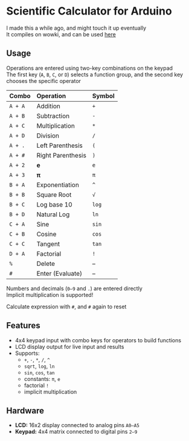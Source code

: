 # Scientific Calculator for Arduino

I made this a while ago, and might touch it up eventually  
It compiles on wowki, and can be used [here](https://wokwi.com/projects/445937649533105153)

## Usage

Operations are entered using two-key combinations on the keypad  
The first key (`A`, `B`, `C`, or `D`) selects a function group, and the second key chooses the specific operator

| Combo | Operation | Symbol |
|:-|:-|:-|
| `A + A` | Addition | `+` |
| `A + B` | Subtraction | `-` |
| `A + C` | Multiplication | `*` |
| `A + D` | Division | `/` |
| `A + .` | Left Parenthesis | `(` |
| `A + #` | Right Parenthesis | `)` |
| `A + 2` | **e** | `e` |
| `A + 3` | **π** | `π` |
| `B + A` | Exponentiation | `^` |
| `B + B` | Square Root | `√` |
| `B + C` | Log base 10 | `log` |
| `B + D` | Natural Log | `ln` |
| `C + A` | Sine | `sin` |
| `C + B` | Cosine | `cos` |
| `C + C` | Tangent | `tan` |
| `D + A` | Factorial | `!` |
| `%` | Delete | – |
| `#` | Enter (Evaluate) | – |

Numbers and decimals (`0–9` and `.`) are entered directly  
Implicit multiplication is supported!

Calculate expression with `#`, and `#` again to reset

## Features
- 4x4 keypad input with combo keys for operators to build functions  
- LCD display output for live input and results  
- Supports:
  - `+`, `-`, `*`, `/`, `^`
  - `sqrt`, `log`, `ln`
  - `sin`, `cos`, `tan`
  - constants: `π`, `e`
  - factorial `!`
  - implicit multiplication

## Hardware

- **LCD:** 16x2 display connected to analog pins `A0–A5`
- **Keypad:** 4x4 matrix connected to digital pins `2–9`